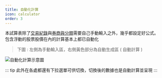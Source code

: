 ```yaml
---
title: 自動化計算
icon: calculator
order: 3
---
```


本試算表除了[交易紀錄](../sheets/交易紀錄.md)與[券商與分類](../sheets/券商與分類.md)需要自己手動輸入之外，幾乎都設定好公式。
包含浮動的股票股價在內的計算基本上都已自動化

> 下圖 : 左側為手動輸入區，右側黃色部分為自動生成區 ( 自動計算 )

![自動化計算示意圖](/images/台股訂閱版/交易紀錄.gif)

::: tip 此外在各處都還有下拉選單可供切換，切換後的數據也是自動計算並呈現
:::